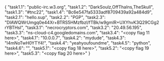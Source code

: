 {
	"task1.1": "public-irc.w3.org",
	"task1.2": "DarkSoulz,OffThaIns,TheSkull",
	"task1.3": "#tnc22",
	"task1.4": "Bc6e547fa5333adf8709439a92a484d9",
	"task2.1": "hello.sup",
	"task2.2": "PGP",
	"task2.3": "DlAWQWrUmgq0e44Xr+BTRS5HMzfbzl/fTBk/w9gmIR+UXYhvK3Q29CGg2rYBTHsI",
	"task3.1": "necrocryptors.com",
	"task3.2": "20.49.56.195",
	"task3.3": "ns-cloud-c4.googledomains.com",
	"task3.4": "<copy flag 11 here>",
	"task4.1": "10.0.0.7",
	"task4.2": "mydude",
	"task4.3": "I4mNoTwH0YTY4!",
	"task4.4": "yeahyoufoundme",
	"task4.5": "python",
	"task4.6": "",
	"task5.1": "<copy flag 18 here>",
	"task5.2": "<copy flag 19 here>",
	"task5.3": "<copy flag 20 here>"
}
